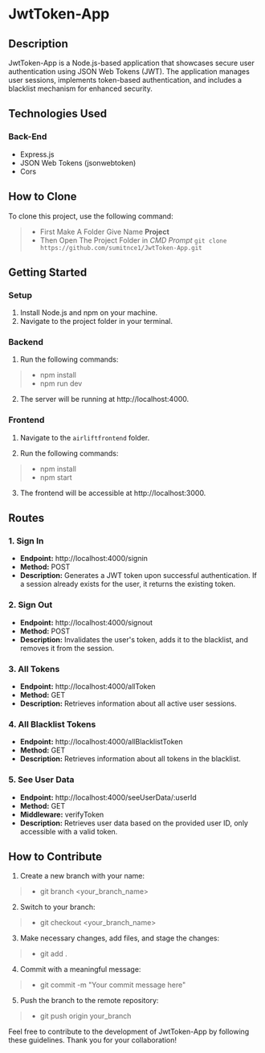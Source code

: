 # JwtToken-App

## Description

JwtToken-App is a Node.js-based application that showcases secure user authentication using JSON Web Tokens (JWT). The application manages user sessions, implements token-based authentication, and includes a blacklist mechanism for enhanced security.

## Technologies Used

### Back-End

- Express.js
- JSON Web Tokens (jsonwebtoken)
- Cors

## How to Clone

To clone this project, use the following command:

> - First Make A Folder Give Name **Project**
> - Then Open The Project Folder in *CMD Prompt* `git clone https://github.com/sumitnce1/JwtToken-App.git`

## Getting Started

### Setup

1. Install Node.js and npm on your machine.
2. Navigate to the project folder in your terminal.

### Backend

1. Run the following commands:

> - npm install
> - npm run dev

2. The server will be running at http://localhost:4000.

### Frontend

1. Navigate to the `airliftfrontend` folder.

2. Run the following commands:

> - npm install
> - npm start

3. The frontend will be accessible at http://localhost:3000.

## Routes

### 1. Sign In

- **Endpoint:** http://localhost:4000/signin
- **Method:** POST
- **Description:** Generates a JWT token upon successful authentication. If a session already exists for the user, it returns the existing token.

### 2. Sign Out

- **Endpoint:** http://localhost:4000/signout
- **Method:** POST
- **Description:** Invalidates the user's token, adds it to the blacklist, and removes it from the session.

### 3. All Tokens

- **Endpoint:** http://localhost:4000/allToken
- **Method:** GET
- **Description:** Retrieves information about all active user sessions.

### 4. All Blacklist Tokens

- **Endpoint:** http://localhost:4000/allBlacklistToken
- **Method:** GET
- **Description:** Retrieves information about all tokens in the blacklist.

### 5. See User Data

- **Endpoint:** http://localhost:4000/seeUserData/:userId
- **Method:** GET
- **Middleware:** verifyToken
- **Description:** Retrieves user data based on the provided user ID, only accessible with a valid token.

## How to Contribute

1. Create a new branch with your name:

> - git branch <your_branch_name>

2. Switch to your branch:

> - git checkout <your_branch_name>

3. Make necessary changes, add files, and stage the changes:

> - git add .

4. Commit with a meaningful message:

> - git commit -m "Your commit message here"

5. Push the branch to the remote repository:

> - git push origin your_branch

Feel free to contribute to the development of JwtToken-App by following these guidelines. Thank you for your collaboration!
